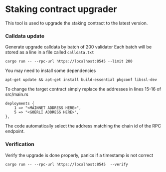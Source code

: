 # Staking contract upgrader

This tool is used to upgrade the staking contract to the latest version.

### Calldata update

Generate upgrade calldata by batch of 200 validator
Each batch will be stored as a line in a file called ``calldata.txt``

``cargo run -- --rpc-url https://localhost:8545 --limit 200 ``

You may need to install some dependencies

``apt-get update && apt-get install build-essential pkgconf libssl-dev``

To change the target contract simply replace the addresses in lines 15-16 of src/main.rs

```    
deployments {
    1 => "<MAINNET ADDRESS HERE>",
    5 => "<GOERLI ADDRESS HERE>",
},
```

The code automatically select the address matching the chain id of the RPC endpoint.

### Verification

Verify the upgrade is done properly, panics if a timestamp is not correct

``cargo run -- --rpc-url https://localhost:8545  --verify``